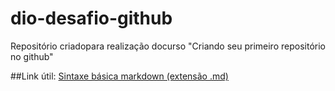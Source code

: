 # dio-desafio-github
Repositório criadopara realização docurso "Criando seu primeiro repositório no github"


##Link útil:
[Sintaxe básica markdown (extensão .md)](https://markdown.net.br/sintaxe-basica/)
